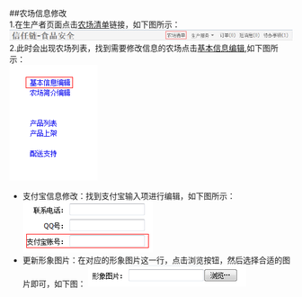  ##农场信息修改  
 1.在生产者页面点击[农场清单](http://food.xinrenlian.com/300.aspx)链接，如下图所示：  
 ![](images/update_alipay_menu.png)  
 2.此时会出现农场列表，找到需要修改信息的农场点击[基本信息编辑](http://food.xinrenlian.com/300.aspx),如下图所示：  
 ![](images/update_alipay_menu_list.png)  
 - 支付宝信息修改：找到支付宝输入项进行编辑，如下图所示：  
  ![](images/update_alipay_input.png)  
 - 更新形象图片：在对应的形象图片这一行，点击浏览按钮，然后选择合适的图片即可，如下图：
  ![](images/update_avatar.png) 
